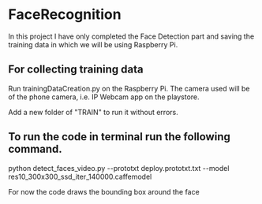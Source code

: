 # FaceRecognition

In this project I have only completed the Face Detection part and saving the training data in which we will be using Raspberry Pi.

## For collecting training data
Run trainingDataCreation.py on the Raspberry Pi.
The camera used will be of the phone camera, i.e. IP Webcam app on the playstore.


Add a new folder of "TRAIN" to run it without errors.



## To run the code in terminal run the following command.

python detect_faces_video.py --prototxt deploy.prototxt.txt --model res10_300x300_ssd_iter_140000.caffemodel


For now the code draws the bounding box around the face
